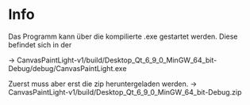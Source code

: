 # Info

Das Programm kann über die kompilierte .exe gestartet werden.
Diese befindet sich in der 

-> CanvasPaintLight-v1/build/Desktop_Qt_6_9_0_MinGW_64_bit-Debug/debug/CanvasPaintLight.exe

Zuerst muss aber erst die zip heruntergeladen werden. 
-> CanvasPaintLight-v1/build/Desktop_Qt_6_9_0_MinGW_64_bit-Debug.zip
